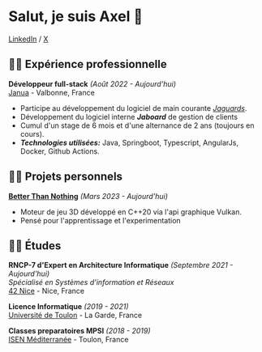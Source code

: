# Salut, je suis Axel 👋

[LinkedIn](https://www.linkedin.com/in/axelcoezard/) / [X](https://x.com/kakesinfo/)

## 👨‍💻 Expérience professionnelle

**Développeur full-stack** _(Août 2022 - Aujourd'hui)_ <br>
[Janua](https://www.januafr/) - Valbonne, France <br>
  - Participe au développement du logiciel de main courante _[Jaguards](https://www.jaguards.com/)_.
  - Développement du logiciel interne **_Jaboard_** de gestion de clients 
  - Cumul d'un stage de 6 mois et d'une alternance de 2 ans (toujours en cours).
  - **_Technologies utilisées:_** Java, Springboot, Typescript, AngularJs, Docker, Github Actions.

## 👷‍♂️ Projets personnels

[**Better Than Nothing**](https://github.com/axelcoezard/Better-than-Nothing) _(Mars 2023 - Aujourd'hui)_ <br>
  - Moteur de jeu 3D développé en C++20 via l'api graphique Vulkan.
  - Pensé pour l'apprentissage et l'experimentation

## 👨‍🎓 Études

**RNCP-7 d'Expert en Architecture Informatique** _(Septembre 2021 - Aujourd'hui)_<br>
_Spécialisé en Systèmes d'information et Réseaux_ <br>
[42 Nice](https://42nice.fr/) - Nice, France <br>

**Licence Informatique** _(2019 - 2021)_<br>
[Université de Toulon](https://www.univ-tln.fr/) - La Garde, France <br>

**Classes preparatoires MPSI** _(2018 - 2019)_<br>
[ISEN Méditerranée](https://isen-mediterranee.fr/) - Toulon, France <br>
